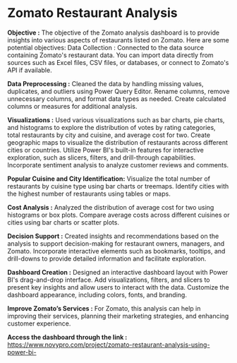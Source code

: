 # Zomato Restaurant Analysis

**Objective :** The objective of the Zomato analysis dashboard is to provide insights into various aspects of restaurants listed on Zomato. Here are some potential objectives:
Data Collection : Connected to the data source containing Zomato's restaurant data. You can import data directly from sources such as Excel files, CSV files, or databases, or connect to Zomato's API if available.

**Data Preprocessing :** Cleaned the data by handling missing values, duplicates, and outliers using Power Query Editor. Rename columns, remove unnecessary columns, and format data types as needed.
Create calculated columns or measures for additional analysis.

**Visualizations :** Used various visualizations such as bar charts, pie charts, and histograms to explore the distribution of votes by rating categories, total restaurants by city and cuisine, and average cost for two.
Create geographic maps to visualize the distribution of restaurants across different cities or countries.
Utilize Power BI's built-in features for interactive exploration, such as slicers, filters, and drill-through capabilities.
Incorporate sentiment analysis to analyze customer reviews and comments.

**Popular Cuisine and City Identification:** Visualize the total number of restaurants by cuisine type using bar charts or treemaps.
Identify cities with the highest number of restaurants using tables or maps.

**Cost Analysis :** Analyzed the distribution of average cost for two using histograms or box plots. Compare average costs across different cuisines or cities using bar charts or scatter plots.

**Decision Support :** Created insights and recommendations based on the analysis to support decision-making for restaurant owners, managers, and Zomato.
Incorporate interactive elements such as bookmarks, tooltips, and drill-downs to provide detailed information and facilitate exploration.

**Dashboard Creation :** Designed an interactive dashboard layout with Power BI's drag-and-drop interface. Add visualizations, filters, and slicers to present key insights and allow users to interact with the data.
Customize the dashboard appearance, including colors, fonts, and branding.

**Improve Zomato’s Services :** For Zomato, this analysis can help in improving their services, planning their marketing strategies, and enhancing customer experience.

**Access the dashboard through the link :** https://www.novypro.com/project/zomato-restaurant-analysis-using-power-bi-

